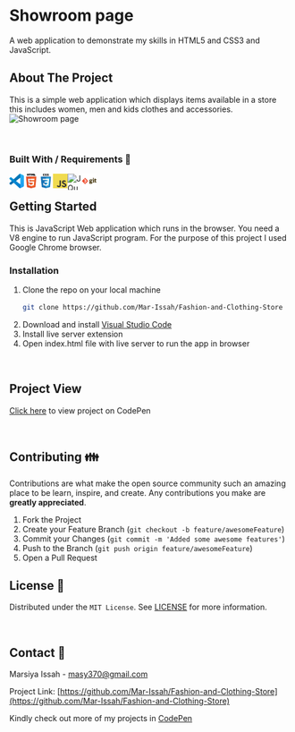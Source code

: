 # Showroom page
A web application to demonstrate my skills in HTML5 and CSS3 and JavaScript.

## About The Project
This is a simple web application which displays items available in a store this includes women, men and kids clothes and accessories.
![Showroom page](https://res.cloudinary.com/dytnpjxrd/image/upload/v1617550765/My%20Website%20Projects/Ecommerce%20-%20simple/ecommerce_dlbve7.png)


<br>

### Built With / Requirements :construction_worker:
<img align="left" alt="Visual Studio Code" width="26px" src="https://raw.githubusercontent.com/github/explore/80688e429a7d4ef2fca1e82350fe8e3517d3494d/topics/visual-studio-code/visual-studio-code.png" />
<img align="left" alt="HTML5" width="26px" src="https://raw.githubusercontent.com/github/explore/80688e429a7d4ef2fca1e82350fe8e3517d3494d/topics/html/html.png" />
<img align="left" alt="CSS3" width="26px" src="https://raw.githubusercontent.com/github/explore/80688e429a7d4ef2fca1e82350fe8e3517d3494d/topics/css/css.png" />
<img align="left" alt="JavaScript" width="26px" src="https://raw.githubusercontent.com/github/explore/80688e429a7d4ef2fca1e82350fe8e3517d3494d/topics/javascript/javascript.png" />
<img align="left" alt="JQuery" width="26px" height="29px" src="https://res.cloudinary.com/dytnpjxrd/image/upload/v1617385396/My%20Website%20Projects/jquery_vbuiyc.png" />
<img align="left" alt="Git" width="26px" src="https://raw.githubusercontent.com/github/explore/80688e429a7d4ef2fca1e82350fe8e3517d3494d/topics/git/git.png" />



<br>

<!-- GETTING STARTED -->

## Getting Started
This is JavaScript Web application which runs in the browser. You need a V8 engine to run JavaScript program. For the purpose of this project I used Google Chrome browser.

### Installation

1. Clone the repo on your local machine
   ```sh
   git clone https://github.com/Mar-Issah/Fashion-and-Clothing-Store
   ```
2. Download and install [Visual Studio Code](https://code.visualstudio.com/)
3. Install live server extension
4. Open index.html file with live server to run the app in browser


<br>

<!-- USAGE EXAMPLES -->

## Project View

[Click here](https://codepen.io/marsiya-issah/full/eYgRNMP) to view project on CodePen

<br>
<!-- CONTRIBUTING -->

## Contributing :family:

Contributions are what make the open source community such an amazing place to be learn, inspire, and create. Any contributions you make are **greatly appreciated**.

1. Fork the Project
2. Create your Feature Branch (`git checkout -b feature/awesomeFeature`)
3. Commit your Changes (`git commit -m 'Added some awesome features'`)
4. Push to the Branch (`git push origin feature/awesomeFeature`)
5. Open a Pull Request
   <br>

<!-- LICENSE -->

## License :page_facing_up:

Distributed under the `MIT License`. See [LICENSE](https://choosealicense.com/licenses/mit/) for more information.

<!-- CONTACT -->

<br>

## Contact :e-mail:

Marsiya Issah - masy370@gmail.com

Project Link: [https://github.com/Mar-Issah/Fashion-and-Clothing-Store](https://github.com/Mar-Issah/Fashion-and-Clothing-Store)

Kindly check out more of my projects in [CodePen](https://codepen.io/your-work/)
